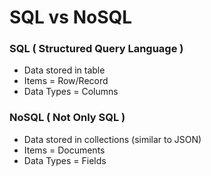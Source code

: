 # SQL vs NoSQL

### SQL ( Structured Query Language )

- Data stored in table
- Items = Row/Record
- Data Types = Columns

### NoSQL ( Not Only SQL )

- Data stored in collections (similar to JSON)
- Items = Documents
- Data Types = Fields